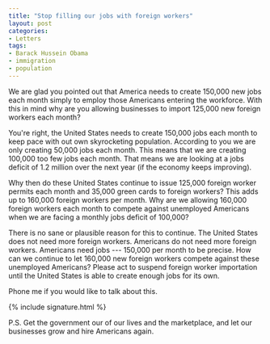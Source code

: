 ```yaml
---
title: "Stop filling our jobs with foreign workers"
layout: post
categories:
- Letters
tags:
- Barack Hussein Obama
- immigration
- population
---
```


We are glad you pointed out that America needs to create 150,000 new jobs each month simply to employ those Americans entering the workforce. With this in mind why are you allowing businesses to import 125,000 new foreign workers each month?

You're right, the United States needs to create 150,000 jobs each month to keep pace with out own skyrocketing population. According to you we are only creating 50,000 jobs each month. This means that we are creating 100,000 too few jobs each month. That means we are looking at a jobs deficit of 1.2 million over the next year (if the economy keeps improving).

Why then do these United States continue to issue 125,000 foreign worker permits each month and 35,000 green cards to foreign workers? This adds up to 160,000 foreign workers per month. Why are we allowing 160,000 foreign workers each month to compete against unemployed Americans when we are facing a monthly jobs deficit of 100,000?

There is no sane or plausible reason for this to continue. The United States does not need more foreign workers. Americans do not need more foreign workers. Americans need jobs --- 150,000 per month to be precise. How can we continue to let 160,000 new foreign workers compete against these unemployed Americans? Please act to suspend foreign worker importation until the United States is able to create enough jobs for its own.

Phone me if you would like to talk about this.

{% include signature.html %}

P.S. Get the government our of our lives and the marketplace, and let our businesses grow and hire Americans again.
